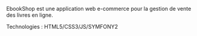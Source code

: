 
EbookShop est une application web e-commerce pour la gestion de vente des livres en ligne.

Technologies : HTML5/CSS3/JS/SYMFONY2
